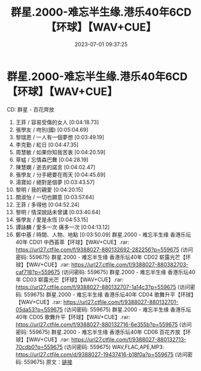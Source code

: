 ﻿---
title: 群星.2000-难忘半生缘.港乐40年6CD【环球】【WAV+CUE】
date: 2023-07-01 09:37:25
categories: WAV车载音乐、镜像
tags: 华语中文
---
# 群星.2000-难忘半生缘.港乐40年6CD【环球】【WAV+CUE】

CD: 群星 - 百花齊放
01. 王菲 / 容易受傷的女人
[0:04:18.73]
02. 張學友 / 吻別(國)
[0:05:04.69]
03. 黎瑞恩 / 一人有一個夢想
[0:03:49.19]
04. 李克勤 / 紅日
[0:04:47.35]
05. 周慧敏 / 如果你知我苦衷
[0:04:20.59]
06. 草蜢 / 忘情森巴舞
[0:04:28.19]
07. 陳慧嫻 / 逝去的諾言
[0:04:02.47]
08. 張學友 / 分手總要在雨天
[0:04:45.69]
09. 湯寶如 / 絕對是個夢
[0:03:43.57]
10. 黎明 / 我的親愛
[0:04:20.15]
11. 關淑怡 / 一切也願意
[0:03:57.64]
12. 王菲 / 多得他
[0:04:52.24]
13. 黎明 / 情深說話未曾講
[0:03:40.64]
14. 張學友 / 愛是永恆
[0:04:53.15]
15. 譚詠麟 / 愛多一次 痛多一次
[0:04:13.12]
16. 鄭中基 / 時間、人物、地點
[0:03:50.09]
群星.2000 - 难忘半生缘 香港乐坛40年 CD01
中西荟萃【环球】【WAV+CUE】.rar: https://url27.ctfile.com/f/9388027-880132692-282256?p=559675
(访问密码: 559675)
群星.2000 - 难忘半生缘 香港乐坛40年 CD02 崭露光芒【环球】【WAV+CUE】.rar: https://url27.ctfile.com/f/9388027-880382703-caf718?p=559675
(访问密码: 559675)
群星.2000 - 难忘半生缘 香港乐坛40年 CD03 崭露光芒【环球】【WAV+CUE】.rar: https://url27.ctfile.com/f/9388027-880132707-1a14c3?p=559675
(访问密码: 559675)
群星.2000 - 难忘半生缘 香港乐坛40年 CD04 歌舞升平【环球】【WAV+CUE】.rar: https://url27.ctfile.com/f/9388027-880132701-05da53?p=559675
(访问密码: 559675)
群星.2000 - 难忘半生缘 香港乐坛40年 CD05 歌舞升平【环球】【WAV+CUE】.rar: https://url27.ctfile.com/f/9388027-880132716-6e355b?p=559675
(访问密码: 559675)
群星.2000 - 难忘半生缘 香港乐坛40年 CD06 百花齐放【环球】【WAV+CUE】.rar: https://url27.ctfile.com/f/9388027-880132713-70cdb0?p=559675
(访问密码: 559675)
WAV,FLAC,APE,MP3: https://url27.ctfile.com/d/9388027-19437416-b18f0a?p=559675
(访问密码: 559675)
原文：[链接](https://blog.sina.com.cn/s/blog_1647c7e76010312id.html)